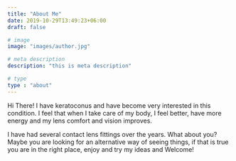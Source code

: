 ```yaml
---
title: "About Me"
date: 2019-10-29T13:49:23+06:00
draft: false

# image
image: "images/author.jpg"

# meta description
description: "this is meta description"

# type
type : "about"
---
```


Hi There!
I have keratoconus and have become very interested in this condition.
I feel that when I take care of my body, I feel better, have more energy and my lens comfort and vision improves.

I have had several contact lens fittings over the years. What about you? Maybe you are looking for an alternative way of seeing things, if that is true you are in the right place, enjoy and try my ideas and Welcome!
